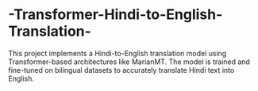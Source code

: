 # -Transformer-Hindi-to-English-Translation-
This project implements a Hindi-to-English translation model using Transformer-based architectures like  MarianMT. The model is trained and fine-tuned on bilingual datasets to accurately translate Hindi text into English.
